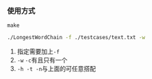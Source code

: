 ### 使用方式

`make`

```bash
./LongestWordChain -f ./testcases/text.txt -w
```

1. 指定需要加上`-f`
2. `-w`   `-c`有且只有一个
3. `-h -t -n`与上面的可任意搭配